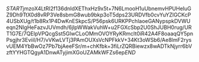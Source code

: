 $START$jmzoX4LtRI2f136dnIdXEThxHz9x5t+7N6LmooH1uUbnemvHPUHeIuGZ9Dh9TtX0d8vRP3Ve8sbmG8wub9bkp3oT5dps23URDVfb0cvYuYZlGCKcP4USbXUg/t1b8Rx1P4DwKnESkpcS/P56psk6URKPPchlaoeGANypspkDVWUeqn2NIgHeFazvJUVmdh/6jIpWWakVuhW+u2FGXcSbp2U0ShJUBH0rug/URT1G7E/7QEIpVPQcgSst5GlwCLoOMmOVOYRyKRmcIt0iR42A4F8oaaqQY5pnPsgjhr3EviiI/H7/vVKwLVTj3PAmOUXsVcNPFkkV+34Kt3oWSb6/Ae8lmF2rysvUEM4YbBwOz7Pb7bjAeeFSr/m+chKfbk+3fiLrZQRBiewzx8wADTkNjyrr6bVzftYYHGTQgyA1DnwATyjimXGoUZAMkWFZs6ep$END$